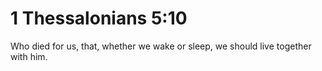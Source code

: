 # 1 Thessalonians 5:10

Who died for us, that, whether we wake or sleep, we should live together with him.